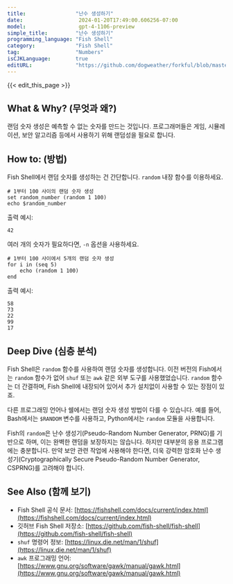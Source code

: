 ```yaml
---
title:                "난수 생성하기"
date:                  2024-01-20T17:49:00.606256-07:00
model:                 gpt-4-1106-preview
simple_title:         "난수 생성하기"
programming_language: "Fish Shell"
category:             "Fish Shell"
tag:                  "Numbers"
isCJKLanguage:        true
editURL:              "https://github.com/dogweather/forkful/blob/master/content/ko/fish-shell/generating-random-numbers.md"
---
```


{{< edit_this_page >}}

## What & Why? (무엇과 왜?)
랜덤 숫자 생성은 예측할 수 없는 숫자를 만드는 것입니다. 프로그래머들은 게임, 시뮬레이션, 보안 알고리즘 등에서 사용하기 위해 랜덤성을 필요로 합니다.

## How to: (방법)
Fish Shell에서 랜덤 숫자를 생성하는 건 간단합니다. `random` 내장 함수를 이용하세요.

```Fish Shell
# 1부터 100 사이의 랜덤 숫자 생성
set random_number (random 1 100)
echo $random_number
```

출력 예시:

```Shell
42
```

여러 개의 숫자가 필요하다면, `-n` 옵션을 사용하세요.

```Fish Shell
# 1부터 100 사이에서 5개의 랜덤 숫자 생성
for i in (seq 5)
    echo (random 1 100)
end
```

출력 예시:

```Shell
58
73
22
99
17
```

## Deep Dive (심층 분석)
Fish Shell은 `random` 함수를 사용하여 랜덤 숫자를 생성합니다. 이전 버전의 Fish에서는 `random` 함수가 없어 `shuf` 또는 `awk` 같은 외부 도구를 사용했었습니다. `random` 함수는 더 간결하며, Fish Shell에 내장되어 있어서 추가 설치없이 사용할 수 있는 장점이 있죠.

다른 프로그래밍 언어나 쉘에서는 랜덤 숫자 생성 방법이 다를 수 있습니다. 예를 들어, Bash에서는 `$RANDOM` 변수를 사용하고, Python에서는 `random` 모듈을 사용합니다.

Fish의 `random`은 난수 생성기(Pseudo-Random Number Generator, PRNG)를 기반으로 하며, 이는 완벽한 랜덤을 보장하지는 않습니다. 하지만 대부분의 응용 프로그램에는 충분합니다. 만약 보안 관련 작업에 사용해야 한다면, 더욱 강력한 암호화 난수 생성기(Cryptographically Secure Pseudo-Random Number Generator, CSPRNG)를 고려해야 합니다.

## See Also (함께 보기)
- Fish Shell 공식 문서: [https://fishshell.com/docs/current/index.html](https://fishshell.com/docs/current/index.html)
- 깃허브 Fish Shell 저장소: [https://github.com/fish-shell/fish-shell](https://github.com/fish-shell/fish-shell)
- `shuf` 명령어 정보: [https://linux.die.net/man/1/shuf](https://linux.die.net/man/1/shuf)
- `awk` 프로그래밍 언어: [https://www.gnu.org/software/gawk/manual/gawk.html](https://www.gnu.org/software/gawk/manual/gawk.html)
